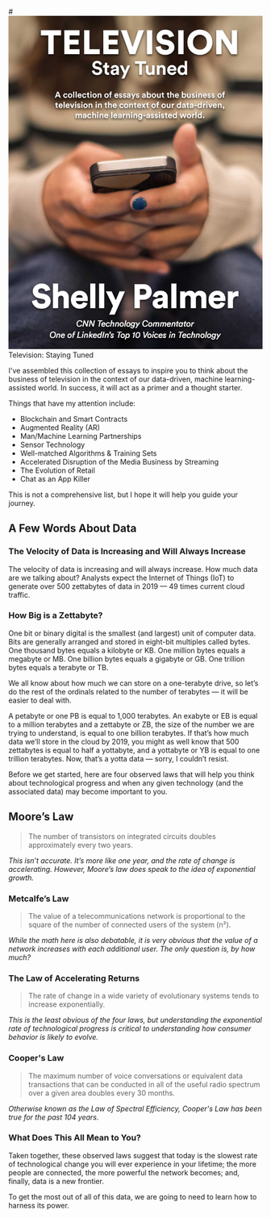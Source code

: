 #![](/assets/cover.jpg)Television: Staying Tuned

I've assembled this collection of essays to inspire you to think about the business of television in the context of our data-driven, machine learning-assisted world. In success, it will act as a primer and a thought starter.

Things that have my attention include:

* Blockchain and Smart Contracts
* Augmented Reality \(AR\)
* Man/Machine Learning Partnerships
* Sensor Technology
* Well-matched Algorithms & Training Sets
* Accelerated Disruption of the Media Business by Streaming
* The Evolution of Retail
* Chat as an App Killer

This is not a comprehensive list, but I hope it will help you guide your journey.

## A Few Words About Data

### The Velocity of Data is Increasing and Will Always Increase

The velocity of data is increasing and will always increase. How much data are we talking about? Analysts expect the Internet of Things \(IoT\) to generate over 500 zettabytes of data in 2019 — 49 times current cloud traffic.

### How Big is a Zettabyte?

One bit or binary digital is the smallest \(and largest\) unit of computer data. Bits are generally arranged and stored in eight-bit multiples called bytes. One thousand bytes equals a kilobyte or KB. One million bytes equals a megabyte or MB. One billion bytes equals a gigabyte or GB. One trillion bytes equals a terabyte or TB.

We all know about how much we can store on a one-terabyte drive, so let’s do the rest of the ordinals related to the number of terabytes — it will be easier to deal with.

A petabyte or one PB is equal to 1,000 terabytes. An exabyte or EB is equal to a million terabytes and a zettabyte or ZB, the size of the number we are trying to understand, is equal to one billion terabytes. If that’s how much data we’ll store in the cloud by 2019, you might as well know that 500 zettabytes is equal to half a yottabyte, and a yottabyte or YB is equal to one trillion terabytes. Now, that’s a yotta data — sorry, I couldn’t resist.

Before we get started, here are four observed laws that will help you think about technological progress and when any given technology \(and the associated data\) may become important to you.

## Moore’s Law

> The number of transistors on integrated circuits doubles approximately every two years.

_This isn’t accurate. It’s more like one year, and the rate of change is accelerating. However, Moore’s law does speak to the idea of exponential growth._

### Metcalfe’s Law

> The value of a telecommunications network is proportional to the square of the number of connected users of the system \(n²\).

_While the math here is also debatable, it is very obvious that the value of a network increases with each additional user. The only question is, by how much?_

### The Law of Accelerating Returns

> The rate of change in a wide variety of evolutionary systems tends to increase exponentially.

_This is the least obvious of the four laws, but understanding the exponential rate of technological progress is critical to understanding how consumer behavior is likely to evolve._

### Cooper's Law

> The maximum number of voice conversations or equivalent data transactions that can be conducted in all of the useful radio spectrum over a given area doubles every 30 months.

_Otherwise known as the Law of Spectral Efficiency, Cooper's Law has been true for the past 104 years._

### What Does This All Mean to You?

Taken together, these observed laws suggest that today is the slowest rate of technological change you will ever experience in your lifetime; the more people are connected, the more powerful the network becomes; and, finally, data is a new frontier.

To get the most out of all of this data, we are going to need to learn how to harness its power.

